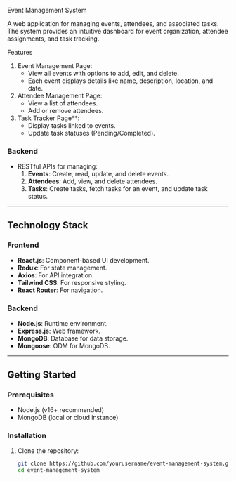 Event Management System 

A web application for managing events, attendees, and associated tasks. The system provides an intuitive dashboard for event organization, attendee assignments, and task tracking.

Features

1. Event Management Page:
   - View all events with options to add, edit, and delete.
   - Each event displays details like name, description, location, and date.
2. Attendee Management Page:
   - View a list of attendees.
   - Add or remove attendees.
3. Task Tracker Page**:
   - Display tasks linked to events.
   - Update task statuses (Pending/Completed).

### Backend
- RESTful APIs for managing:
  1. **Events**: Create, read, update, and delete events.
  2. **Attendees**: Add, view, and delete attendees.
  3. **Tasks**: Create tasks, fetch tasks for an event, and update task status.

---

## Technology Stack

### Frontend
- **React.js**: Component-based UI development.
- **Redux**: For state management.
- **Axios**: For API integration.
- **Tailwind CSS**: For responsive styling.
- **React Router**: For navigation.

### Backend
- **Node.js**: Runtime environment.
- **Express.js**: Web framework.
- **MongoDB**: Database for data storage.
- **Mongoose**: ODM for MongoDB.

---

## Getting Started

### Prerequisites
- Node.js (v16+ recommended)
- MongoDB (local or cloud instance)

### Installation

1. Clone the repository:
   ```bash
   git clone https://github.com/yourusername/event-management-system.git
   cd event-management-system
